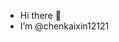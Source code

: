 <!--
**chenkaixin12121/chenkaixin12121** is a ✨ _special_ ✨ repository because its `README.md` (this file) appears on your GitHub profile.

Here are some ideas to get you started:

- 🔭 I’m currently working on ...
- 🌱 I’m currently learning ...
- 👯 I’m looking to collaborate on ...
- 🤔 I’m looking for help with ...
- 💬 Ask me about ...
- 📫 How to reach me: ...
- 😄 Pronouns: ...
- ⚡ Fun fact: ...
-->

- Hi there 🤔
- I’m @chenkaixin12121

<!-- ![](https://raw.githubusercontent.com/chenkaixin12121/chenkaixin12121/main/assets/github-contribution-grid-snake.svg) -->
